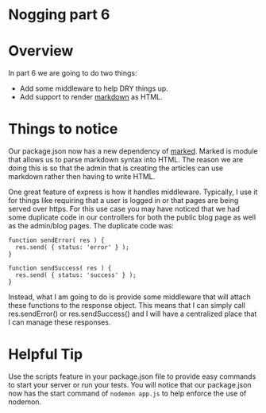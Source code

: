 Nogging part 6
===============

Overview
===============

In part 6 we are going to do two things:

* Add some middleware to help DRY things up.
* Add support to render [markdown](http://en.wikipedia.org/wiki/Markdown) as HTML.

Things to notice
================

Our package.json now has a new dependency of [marked](https://github.com/chjj/marked/).  Marked is module that allows us to parse markdown syntax into HTML.  The reason we are doing this is so that the admin that is creating the articles can use markdown rather then having to write HTML.

One great feature of express is how it handles middleware.  Typically, I use it for things like requiring that a user is logged in or that pages are being served over https.  For this use case you may have noticed that we had some duplicate code in our controllers for both the public blog page as well as the admin/blog pages.  The duplicate code was:

    function sendError( res ) {
      res.send( { status: 'error' } );
    }

    function sendSuccess( res ) {
      res.send( { status: 'success' } );
    }

Instead, what I am going to do is provide some middleware that will attach these functions to the response object.  This means that I can simply call res.sendError() or res.sendSuccess() and I will have a centralized place that I can manage these responses.

Helpful Tip
================

Use the scripts feature in your package.json file to provide easy commands to start your server or run your tests.  You will notice that our package.json now has the start command of `nodemon app.js` to help enforce the use of nodemon.